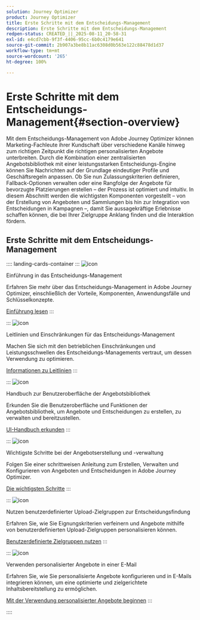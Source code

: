 ```yaml
---
solution: Journey Optimizer
product: Journey Optimizer
title: Erste Schritte mit dem Entscheidungs-Management
description: Erste Schritte mit dem Entscheidungs-Management
redpen-status: CREATED_||_2025-08-11_20-58-31
exl-id: e4cd7cbb-9f3f-4406-95cc-6b0c4179e641
source-git-commit: 2b907a3be8b11ac6308d0b563e122c88478d1d37
workflow-type: tm+mt
source-wordcount: '265'
ht-degree: 100%

---
```


# Erste Schritte mit dem Entscheidungs-Management{#section-overview}

Mit dem Entscheidungs-Management von Adobe Journey Optimizer können Marketing-Fachleute ihrer Kundschaft über verschiedene Kanäle hinweg zum richtigen Zeitpunkt die richtigen personalisierten Angebote unterbreiten. Durch die Kombination einer zentralisierten Angebotsbibliothek mit einer leistungsstarken Entscheidungs-Engine können Sie Nachrichten auf der Grundlage eindeutiger Profile und Geschäftsregeln anpassen. Ob Sie nun Zulassungskriterien definieren, Fallback-Optionen verwalten oder eine Rangfolge der Angebote für bevorzugte Platzierungen erstellen – der Prozess ist optimiert und intuitiv. In diesem Abschnitt werden die wichtigsten Komponenten vorgestellt – von der Erstellung von Angeboten und Sammlungen bis hin zur Integration von Entscheidungen in Kampagnen –, damit Sie aussagekräftige Erlebnisse schaffen können, die bei Ihrer Zielgruppe Anklang finden und die Interaktion fördern.

## Erste Schritte mit dem Entscheidungs-Management

:::: landing-cards-container
:::
![icon](https://cdn.experienceleague.adobe.com/icons/book.svg?lang=de)

Einführung in das Entscheidungs-Management

Erfahren Sie mehr über das Entscheidungs-Management in Adobe Journey Optimizer, einschließlich der Vorteile, Komponenten, Anwendungsfälle und Schlüsselkonzepte.

[Einführung lesen](../using/offers/get-started/starting-offer-decisioning.md)
:::

:::
![icon](https://cdn.experienceleague.adobe.com/icons/shield-halved.svg)

Leitlinien und Einschränkungen für das Entscheidungs-Management

Machen Sie sich mit den betrieblichen Einschränkungen und Leistungsschwellen des Entscheidungs-Managements vertraut, um dessen Verwendung zu optimieren.

[Informationen zu Leitlinien](../using/offers/decision-management-guardrails.md)
:::

:::
![icon](https://cdn.experienceleague.adobe.com/icons/gear.svg?lang=de)

Handbuch zur Benutzeroberfläche der Angebotsbibliothek

Erkunden Sie die Benutzeroberfläche und Funktionen der Angebotsbibliothek, um Angebote und Entscheidungen zu erstellen, zu verwalten und bereitzustellen.

[UI-Handbuch erkunden](../using/offers/get-started/user-interface.md)
:::

:::
![icon](https://cdn.experienceleague.adobe.com/icons/list-check.svg?lang=de)

Wichtigste Schritte bei der Angebotserstellung und -verwaltung

Folgen Sie einer schrittweisen Anleitung zum Erstellen, Verwalten und Konfigurieren von Angeboten und Entscheidungen in Adobe Journey Optimizer.

[Die wichtigsten Schritte](../using/offers/offer-library/key-steps.md)
:::

:::
![icon](https://cdn.experienceleague.adobe.com/icons/bullseye.svg)

Nutzen benutzerdefinierter Upload-Zielgruppen zur Entscheidungsfindung

Erfahren Sie, wie Sie Eignungskriterien verfeinern und Angebote mithilfe von benutzerdefinierten Upload-Zielgruppen personalisieren können.

[Benutzerdefinierte Zielgruppen nutzen](../using/offers/custom-upload-decisioning.md)
:::

:::
![icon](https://cdn.experienceleague.adobe.com/icons/circle-play.svg?lang=de)

Verwenden personalisierter Angebote in einer E-Mail

Erfahren Sie, wie Sie personalisierte Angebote konfigurieren und in E-Mails integrieren können, um eine optimierte und zielgerichtete Inhaltsbereitstellung zu ermöglichen.

[Mit der Verwendung personalisierter Angebote beginnen](../using/offers/offers-e2e.md)
:::

::::
